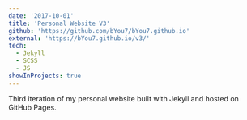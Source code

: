 ```yaml
---
date: '2017-10-01'
title: 'Personal Website V3'
github: 'https://github.com/bYou7/bYou7.github.io'
external: 'https://bYou7.github.io/v3/'
tech:
  - Jekyll
  - SCSS
  - JS
showInProjects: true
---
```


Third iteration of my personal website built with Jekyll and hosted on GitHub Pages.
